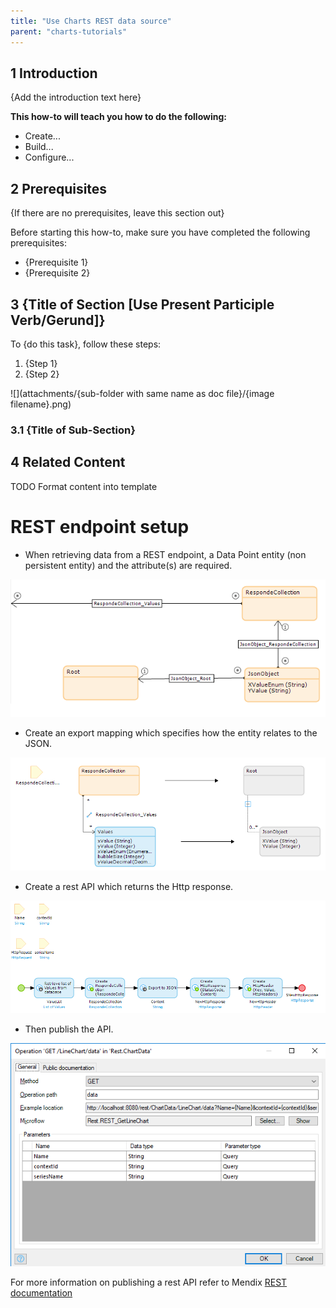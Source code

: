 ```yaml
---
title: "Use Charts REST data source"
parent: "charts-tutorials"
---
```


## 1 Introduction

{Add the introduction text here}

**This how-to will teach you how to do the following:**

* Create...
* Build...
* Configure...

## 2 Prerequisites

{If there are no prerequisites, leave this section out}

Before starting this how-to, make sure you have completed the following prerequisites:

* {Prerequisite 1}
* {Prerequisite 2}

## 3 {Title of Section [Use Present Participle Verb/Gerund]} 

To {do this task}, follow these steps:

1. {Step 1}
2. {Step 2}

![](attachments/{sub-folder with same name as doc file}/{image filename}.png)

### 3.1 {Title of Sub-Section}

## 4 Related Content

TODO Format content into template
# REST endpoint setup

* When retrieving data from a REST endpoint, a Data Point entity (non persistent entity) and the attribute(s) are required.

![Data Point entity](attachments/charts/data-point-entity.png)

* Create an export mapping which specifies how the entity relates to the JSON.

![Sample mapping export](attachments/charts/sample-mapping-export.png)

* Create a rest API which returns the Http response.

![REST microflow](attachments/charts/rest-microflow.png)

* Then publish the API.

![Published rest service](attachments/charts/published-rest-service.png)

For more information on publishing a rest API refer to Mendix [REST documentation](https://docs.mendix.com/refguide/published-rest-operation?utm_source=businessmodeler&utm_medium=software&utm_campaign=modeler)
